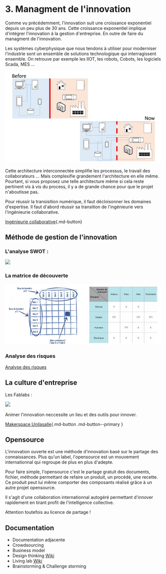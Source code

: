 # 3. Managment de l'innovation

Comme vu précédemment, l'innovation suit une croissance exponentiel depuis un peu plus de 30 ans. Cette croissance exponentiel implique d'intégrer l'innovation à la gestion d'entreprise. En outre de faire du managment de l'innovation.

Les systèmes cyberphysique que nous tendons à utiliser pour moderniser l'industrie sont un ensemble de solutions technologique qui interragissent ensemble. On retrouve par exemple les IIOT, les robots, Cobots, les logiciels Scada, MES ...

![](./images/cyber.jpg)

Cette architecture interconnectée simplifie les processus, le travail des collaborateurs ... Mais complexifie grandement l'architecture en elle même.
Pourtant, si vous proposez une telle architecture même si cela reste pertinent vis à vis du process, il y a de grande chance pour que le projet n'aboutisse pas.

Pour réussir la transisition numérique, il faut décloisonner les domaines d'expertise.
Il faut d'abord réussir sa transition de l'ingénieurie vers l'ingénieurie collaborative.

[Ingénieurie collaborative](./projet.md){.md-button}

## Méthode de gestion de l'innovation

### L'analyse SWOT :

![](https://www.manager-go.com/assets/Uploads/analyse-SWOT-MOFF.png)

### La matrice de découverte

![](./images/discoMatrix.jpg)

### Analyse des risques
[Analyse des risques](https://fr.wikipedia.org/wiki/Analyse_des_risques)


## La culture d'entreprise

Les Fablabs :

![](https://farm1.staticflickr.com/666/22064528118_0238c83b67.jpg)

Animer l'innovation neccessite un lieu et des outils pour innover.

[Makerspace Unilasalle](https://makerspace-unilasalle.gitlab.io/campus-amiens/hub-amiens/){.md-button .md-button--primary }

## Opensource
L'innovation ouverte est une méthode d'innovation basé sur le partage des connaissances. Plus qu'un label, l'opensource est un mouvement internationnal qui regroupe de plus en plus d'adepte.

Pour faire simple, l'opensource c'est le partage gratuit des documents, fichier, méthode permettant de refaire un produit, un procédé, une recette. Ce produit peut lui même comporter des composants réalisé grâce à un autre projet opensource.

Il s'agit d'une collaboration internationnal autogéré permettant d'innover rapidement en tirant profit de l'intelligence collective.

Attention toutefois au licence de partage !

## Documentation

- Documentation adjacente
- Crowdsourcing
- Business model
- Design thinking [Wiki](https://fr.wikipedia.org/wiki/Design_thinking)
- Living lab [Wiki](https://fr.wikipedia.org/wiki/Living_lab)
- Brainstorming & Challenge storming